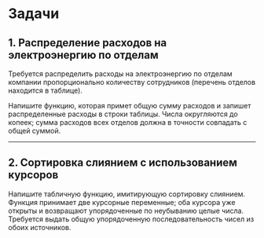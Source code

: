 # Задачи

## 1. Распределение расходов на электроэнергию по отделам

Требуется распределить расходы на электроэнергию по отделам компании пропорционально количеству сотрудников (перечень отделов находится в таблице).

Напишите функцию, которая примет общую сумму расходов и запишет распределенные расходы в строки таблицы.
Числа округляются до копеек; сумма расходов всех отделов должна в точности совпадать с общей суммой.

---

## 2. Сортировка слиянием с использованием курсоров

Напишите табличную функцию, имитирующую сортировку слиянием.
Функция принимает две курсорные переменные; оба курсора уже открыты и возвращают упорядоченные по неубыванию целые числа.
Требуется выдать общую упорядоченную последовательность чисел из обоих источников.
